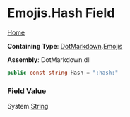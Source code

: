 # Emojis\.Hash Field

[Home](../../../README.md)

**Containing Type**: [DotMarkdown](../../README.md)\.[Emojis](../README.md)

**Assembly**: DotMarkdown\.dll

```csharp
public const string Hash = ":hash:"
```

### Field Value

System\.[String](https://docs.microsoft.com/en-us/dotnet/api/system.string)